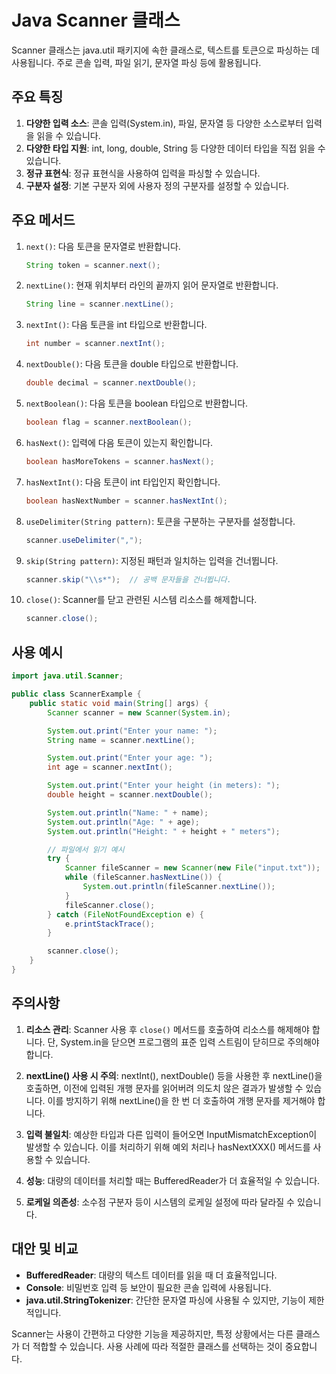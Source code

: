 # Java Scanner 클래스

Scanner 클래스는 java.util 패키지에 속한 클래스로, 텍스트를 토큰으로 파싱하는 데 사용됩니다. 주로 콘솔 입력, 파일 읽기, 문자열 파싱 등에 활용됩니다.

## 주요 특징

1. **다양한 입력 소스**: 콘솔 입력(System.in), 파일, 문자열 등 다양한 소스로부터 입력을 읽을 수 있습니다.
2. **다양한 타입 지원**: int, long, double, String 등 다양한 데이터 타입을 직접 읽을 수 있습니다.
3. **정규 표현식**: 정규 표현식을 사용하여 입력을 파싱할 수 있습니다.
4. **구분자 설정**: 기본 구분자 외에 사용자 정의 구분자를 설정할 수 있습니다.

## 주요 메서드

1. `next()`: 다음 토큰을 문자열로 반환합니다.

   ```java
   String token = scanner.next();
   ```

2. `nextLine()`: 현재 위치부터 라인의 끝까지 읽어 문자열로 반환합니다.

   ```java
   String line = scanner.nextLine();
   ```

3. `nextInt()`: 다음 토큰을 int 타입으로 반환합니다.

   ```java
   int number = scanner.nextInt();
   ```

4. `nextDouble()`: 다음 토큰을 double 타입으로 반환합니다.

   ```java
   double decimal = scanner.nextDouble();
   ```

5. `nextBoolean()`: 다음 토큰을 boolean 타입으로 반환합니다.

   ```java
   boolean flag = scanner.nextBoolean();
   ```

6. `hasNext()`: 입력에 다음 토큰이 있는지 확인합니다.

   ```java
   boolean hasMoreTokens = scanner.hasNext();
   ```

7. `hasNextInt()`: 다음 토큰이 int 타입인지 확인합니다.

   ```java
   boolean hasNextNumber = scanner.hasNextInt();
   ```

8. `useDelimiter(String pattern)`: 토큰을 구분하는 구분자를 설정합니다.

   ```java
   scanner.useDelimiter(",");
   ```

9. `skip(String pattern)`: 지정된 패턴과 일치하는 입력을 건너뜁니다.

   ```java
   scanner.skip("\\s*");  // 공백 문자들을 건너뜁니다.
   ```

10. `close()`: Scanner를 닫고 관련된 시스템 리소스를 해제합니다.

    ```java
    scanner.close();
    ```

## 사용 예시

```java
import java.util.Scanner;

public class ScannerExample {
    public static void main(String[] args) {
        Scanner scanner = new Scanner(System.in);

        System.out.print("Enter your name: ");
        String name = scanner.nextLine();

        System.out.print("Enter your age: ");
        int age = scanner.nextInt();

        System.out.print("Enter your height (in meters): ");
        double height = scanner.nextDouble();

        System.out.println("Name: " + name);
        System.out.println("Age: " + age);
        System.out.println("Height: " + height + " meters");

        // 파일에서 읽기 예시
        try {
            Scanner fileScanner = new Scanner(new File("input.txt"));
            while (fileScanner.hasNextLine()) {
                System.out.println(fileScanner.nextLine());
            }
            fileScanner.close();
        } catch (FileNotFoundException e) {
            e.printStackTrace();
        }

        scanner.close();
    }
}
```

## 주의사항

1. **리소스 관리**: Scanner 사용 후 `close()` 메서드를 호출하여 리소스를 해제해야 합니다. 단, System.in을 닫으면 프로그램의 표준 입력 스트림이 닫히므로 주의해야 합니다.

2. **nextLine() 사용 시 주의**: nextInt(), nextDouble() 등을 사용한 후 nextLine()을 호출하면, 이전에 입력된 개행 문자를 읽어버려 의도치 않은 결과가 발생할 수 있습니다. 이를 방지하기 위해 nextLine()을 한 번 더 호출하여 개행 문자를 제거해야 합니다.

3. **입력 불일치**: 예상한 타입과 다른 입력이 들어오면 InputMismatchException이 발생할 수 있습니다. 이를 처리하기 위해 예외 처리나 hasNextXXX() 메서드를 사용할 수 있습니다.

4. **성능**: 대량의 데이터를 처리할 때는 BufferedReader가 더 효율적일 수 있습니다.

5. **로케일 의존성**: 소수점 구분자 등이 시스템의 로케일 설정에 따라 달라질 수 있습니다.

## 대안 및 비교

- **BufferedReader**: 대량의 텍스트 데이터를 읽을 때 더 효율적입니다.
- **Console**: 비밀번호 입력 등 보안이 필요한 콘솔 입력에 사용됩니다.
- **java.util.StringTokenizer**: 간단한 문자열 파싱에 사용될 수 있지만, 기능이 제한적입니다.

Scanner는 사용이 간편하고 다양한 기능을 제공하지만, 특정 상황에서는 다른 클래스가 더 적합할 수 있습니다. 사용 사례에 따라 적절한 클래스를 선택하는 것이 중요합니다.
